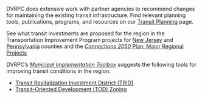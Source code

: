 DVRPC does extensive work with partner agencies to recommend changes for maintaining the existing transit infrastructure. Find relevant planning tools, publications, programs, and resources on our [Transit Planning](https://www.dvrpc.org/Transit/) page.

See what transit investments are proposed for the region in the Transportation Improvement Program projects for [New Jersey](https://www.dvrpc.org/TIP/NJ/) and [Pennsylvania](https://www.dvrpc.org/tip/pa) counties and the [_Connections 2050_ Plan: Major Regional Projects](https://www.dvrpc.org/webmaps/mrp2050/)

DVRPC’s [_Municipal Implementation Toolbox_](https://www.dvrpc.org/Plan/MIT/) suggests the following tools for improving transit conditions in the region:
- [Transit Revitalization Investment District (TRID)](https://www.dvrpc.org/Plan/MIT/transitrevitalizationinvestmentdistricttrid)
- [Transit-Oriented Development (TOD) Zoning](https://www.dvrpc.org/Plan/MIT/transit-orienteddevelopmenttodzoning)